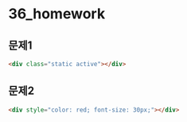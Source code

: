 # 36_homework

## 문제1

```html
<div class="static active"></div>
```



## 문제2

```html
<div style="color: red; font-size: 30px;"></div>
```


